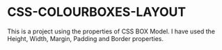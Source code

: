 # CSS-COLOURBOXES-LAYOUT
This is a project using the properties of CSS BOX Model. I have used the Height, Width, Margin, Padding and Border properties.
